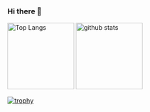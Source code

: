 ### Hi there 👋

<p align="left"> 
  <img alt="Top Langs" height="150px" src="https://github-readme-stats.vercel.app/api/top-langs/?username=kaze3desu&layout=compact&show_icons=true&theme=vue-dark&show" />
  <img alt="github stats" height="150px" src="https://github-readme-stats.vercel.app/api?username=kaze3desu&theme=vue-dark&show_icons=ture" />
</p>

[![trophy](https://github-profile-trophy.vercel.app/?username=kaze3desu&theme=vue-dark&show&column=7)](https://github.com/ryo-ma/github-profile-trophy)
